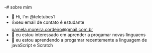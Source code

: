 -# sobre mim
-  👋 Hi, I’m @teletubes1
- :+1:seu email de contato é estudante pamela.moreira.cordeiro@gmail.com.br
-  👀 eu estou interessado em aprender a progamar novas linguaens
- 🌱 eu estou aprendendo a progamar recentemente a linguagem de javaScript e Scratch

